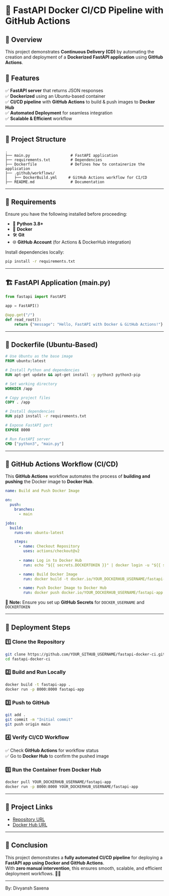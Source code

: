 
# 🚀 **FastAPI Docker CI/CD Pipeline with GitHub Actions**

## 🌟 Overview
This project demonstrates **Continuous Delivery (CD)** by automating the creation and deployment of a **Dockerized FastAPI application** using **GitHub Actions**.

## 🎯 Features
✅ **FastAPI server** that returns JSON responses  
✅ **Dockerized** using an Ubuntu-based container  
✅ **CI/CD pipeline** with **GitHub Actions** to build & push images to **Docker Hub**  
✅ **Automated Deployment** for seamless integration  
✅ **Scalable & Efficient** workflow  

---

## 📂 Project Structure
```
.
├── main.py                  # FastAPI application
├── requirements.txt         # Dependencies
├── Dockerfile               # Defines how to containerize the application
├── .github/workflows/
│   ├── DockerBuild.yml     # GitHub Actions workflow for CI/CD
├── README.md                # Documentation
```

---

## 📌 Requirements
Ensure you have the following installed before proceeding:
- 🐍 **Python 3.8+**
- 🐳 **Docker**
- 🛠️ **Git**
- 🌐 **GitHub Account** (for Actions & DockerHub integration)

Install dependencies locally:
```sh
pip install -r requirements.txt
```

---

## 🏗️ FastAPI Application (main.py)
```python
from fastapi import FastAPI

app = FastAPI()

@app.get("/")
def read_root():
    return {"message": "Hello, FastAPI with Docker & GitHub Actions!"}
```

---

## 🐳 Dockerfile (Ubuntu-Based)
```dockerfile
# Use Ubuntu as the base image
FROM ubuntu:latest

# Install Python and dependencies
RUN apt-get update && apt-get install -y python3 python3-pip

# Set working directory
WORKDIR /app

# Copy project files
COPY . /app

# Install dependencies
RUN pip3 install -r requirements.txt

# Expose FastAPI port
EXPOSE 8000

# Run FastAPI server
CMD ["python3", "main.py"]
```

---

## 🔄 GitHub Actions Workflow (CI/CD)
This **GitHub Actions** workflow automates the process of **building and pushing** the Docker image to **Docker Hub**.

```yaml
name: Build and Push Docker Image

on:
  push:
    branches:
      - main

jobs:
  build:
    runs-on: ubuntu-latest

    steps:
      - name: Checkout Repository
        uses: actions/checkout@v2
      
      - name: Log in to Docker Hub
        run: echo "${{ secrets.DOCKERTOKEN }}" | docker login -u "${{ secrets.DOCKER_USERNAME }}" --password-stdin

      - name: Build Docker Image
        run: docker build -t docker.io/YOUR_DOCKERHUB_USERNAME/fastapi-app .

      - name: Push Docker Image to Docker Hub
        run: docker push docker.io/YOUR_DOCKERHUB_USERNAME/fastapi-app
```
🔹 **Note:** Ensure you set up **GitHub Secrets** for `DOCKER_USERNAME` and `DOCKERTOKEN`  

---

## 🚀 Deployment Steps

### 1️⃣ **Clone the Repository**
```sh
git clone https://github.com/YOUR_GITHUB_USERNAME/fastapi-docker-ci.git
cd fastapi-docker-ci
```

### 2️⃣ **Build and Run Locally**
```sh
docker build -t fastapi-app .
docker run -p 8000:8000 fastapi-app
```

### 3️⃣ **Push to GitHub**
```sh
git add .
git commit -m "Initial commit"
git push origin main
```

### 4️⃣ **Verify CI/CD Workflow**
✅ Check **GitHub Actions** for workflow status  
✅ Go to **Docker Hub** to confirm the pushed image  

### 5️⃣ **Run the Container from Docker Hub**
```sh
docker pull YOUR_DOCKERHUB_USERNAME/fastapi-app
docker run -p 8000:8000 YOUR_DOCKERHUB_USERNAME/fastapi-app
```

---



## 📎 Project Links
- [Repository URL](https://github.com/divyanshsaxena002/fastapi-docker-ci)
- [Docker Hub URL](https://hub.docker.com/repositories/divyansh002)

---

## 🎯 Conclusion
This project demonstrates a **fully automated CI/CD pipeline** for deploying a **FastAPI app using Docker and GitHub Actions**.  
With **zero manual intervention**, this ensures smooth, scalable, and efficient deployment workflows. 🚀🔥  

---

By: Divyansh Saxena
